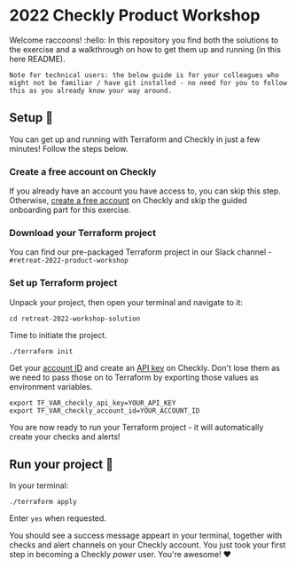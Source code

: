 # 2022 Checkly Product Workshop 

Welcome raccoons! :hello: In this repository you find both the solutions to the exercise and a walkthrough on how to get them up and running (in this here README).

`
Note for technical users: the below guide is for your colleagues who might not be familiar / have git installed - no need for you to follow this as you already know your way around.
`

## Setup :flight_departure:	

You can get up and running with Terraform and Checkly in just a few minutes! Follow the steps below.

### Create a free account on Checkly

If you already have an account you have access to, you can skip this step. Otherwise, [create a free account](https://app.checklyhq.com/signup) on Checkly and skip the guided onboarding part for this exercise.

### Download your Terraform project

You can find our pre-packaged Terraform project in our Slack channel - `#retreat-2022-product-workshop`

### Set up Terraform project

Unpack your project, then open your terminal and navigate to it:

```
cd retreat-2022-workshop-solution
```

Time to initiate the project.

```
./terraform init
```

Get your [account ID](https://app.checklyhq.com/settings/account/general) and create an [API key](https://app.checklyhq.com/settings/user/api-keys) on Checkly. Don't lose them as we need to pass those on to Terraform by exporting those values as environment variables.

```
export TF_VAR_checkly_api_key=YOUR_API_KEY
export TF_VAR_checkly_account_id=YOUR_ACCOUNT_ID
```

You are now ready to run your Terraform project - it will automatically create your checks and alerts!

## Run your project :rocket:

In your terminal:

```
./terraform apply
```

Enter `yes` when requested.

You should see a success message appeart in your terminal, together with checks and alert channels on your Checkly account. You just took your first step in becoming a Checkly _power_ user. You're awesome! :heart: